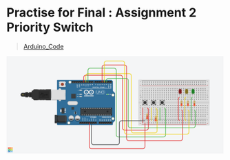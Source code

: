# Practise for Final : Assignment 2 Priority Switch
> [Arduino_Code](./Assignment_2_Priority_Switch.ino)

![Switch_Pullup_Pulldown ](../../img/Assignment2_Priority_Switch.png)